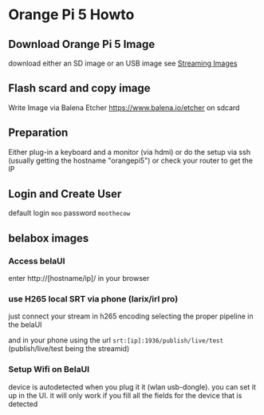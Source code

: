 # Orange Pi 5 Howto
## Download Orange Pi 5 Image
download either an SD image or an USB image see [Streaming Images](https://github.com/moo-the-cow/Streaming-Images)
## Flash scard and copy image
Write Image via Balena Etcher https://www.balena.io/etcher on sdcard 
## Preparation
Either plug-in a keyboard and a monitor (via hdmi) or do the setup via ssh (usually getting the hostname "orangepi5") or check your router to get the IP
## Login and Create User
default login `moo` password `moothecow`

## belabox images
### Access belaUI
enter http://[hostname/ip]/ in your browser
### use H265 local SRT via phone (larix/irl pro)
just connect your stream in h265 encoding selecting the proper pipeline in the belaUI

and in your phone using the url `srt:[ip]:1936/publish/live/test` (publish/live/test being the streamid)
### Setup Wifi on BelaUI
device is autodetected when you plug it it (wlan usb-dongle). you can set it up in the UI. it will only work if you fill all the fields for the device that is detected